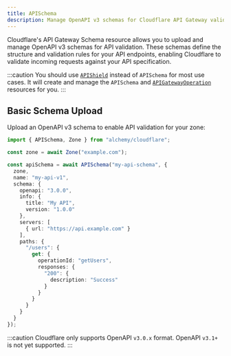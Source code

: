 ```yaml
---
title: APISchema
description: Manage OpenAPI v3 schemas for Cloudflare API Gateway validation
---
```


Cloudflare's API Gateway Schema resource allows you to upload and manage OpenAPI v3 schemas for API validation. These schemas define the structure and validation rules for your API endpoints, enabling Cloudflare to validate incoming requests against your API specification.

:::caution
You should use [`APIShield`](/providers/cloudflare/api-shield/) instead of `APISchema` for most use cases. It will create and manage the `APISchema` and [`APIGatewayOperation`](/providers/cloudflare/api-gateway-operation/) resources for you.
:::

## Basic Schema Upload

Upload an OpenAPI v3 schema to enable API validation for your zone:

```typescript
import { APISchema, Zone } from "alchemy/cloudflare";

const zone = await Zone("example.com");

const apiSchema = await APISchema("my-api-schema", {
  zone,
  name: "my-api-v1",
  schema: {
    openapi: "3.0.0",
    info: {
      title: "My API",
      version: "1.0.0"
    },
    servers: [
      { url: "https://api.example.com" }
    ],
    paths: {
      "/users": {
        get: {
          operationId: "getUsers",
          responses: {
            "200": {
              description: "Success"
            }
          }
        }
      }
    }
  }
});
```

:::caution
Cloudflare only supports OpenAPI `v3.0.x` format. OpenAPI `v3.1+` is not yet supported.
:::

